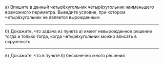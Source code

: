 а) Впишите в данный четырёхугольник четырёхугольник наименьшего возможного периметра. Выведите условие, при котором четырёхугольник не является вырожденным

---
б) Докажите, что задача из пункта а) имеет невырожденное решение тогда и только тогда, когда четырёхугольник можно вписать в окружность

---
в) Докажите, что в пункте б) бесконечно много решений